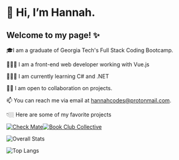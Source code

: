 # 👋 Hi, I’m Hannah.

## Welcome to my page! ✨

🎓I am a graduate of Georgia Tech's Full Stack Coding Bootcamp.

👩🏼‍💻 I am a front-end web developer working with Vue.js

👩🏼‍🏫 I am currently learning C# and .NET

🙋🏼 I am open to collaboration on projects.

📫 You can reach me via email at hannahcodes@protonmail.com.

👇🏼 Here are some of my favorite projects

[![Check Mate](https://github-readme-stats.vercel.app/api/pin/?username=hannahnmcdonald&repo=check-mate&theme=tokyonight)](https://github.com/hannahnmcdonald/check-mate)[![Book Club Collective](https://github-readme-stats.vercel.app/api/pin/?username=hannahnmcdonald&repo=Book-Club-Collective&theme=tokyonight)](https://github.com/hannahnmcdonald/Book-Club-Collective) 

  
![Overall Stats](https://github-readme-stats.vercel.app/api?username=hannahnmcdonald&count_private=false&show_icons=true&theme=tokyonight) 

![Top Langs](https://github-readme-stats.vercel.app/api/top-langs/?username=hannahnmcdonald&layout=compact&theme=tokyonight)
  








